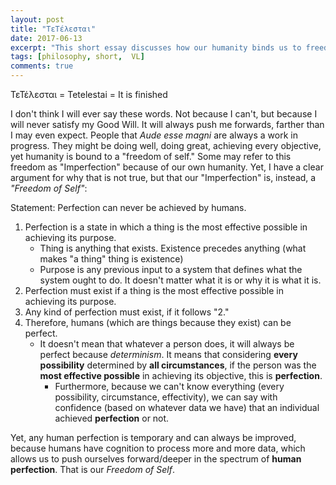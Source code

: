 ```yaml
---
layout: post
title: "ΤεΤέλεσται"
date: 2017-06-13
excerpt: "This short essay discusses how our humanity binds us to freedom."
tags: [philosophy, short,  VL]
comments: true
---
```


ΤεΤέλεσται = Tetelestai = It is finished

I don't think I will ever say these words. Not because I can't, but because I will never satisfy my Good Will. It will always push me forwards, farther than I may even expect. People that *Aude esse magni* are always a work in progress. They might be doing well, doing great, achieving every objective, yet humanity is bound to a "freedom of self." Some may refer to this freedom as "Imperfection" because of our own humanity. Yet, I have a clear argument for why that is not true, but that our "Imperfection" is, instead, a *"Freedom of Self"*: 

Statement: Perfection can never be achieved by humans.

1. Perfection is a state in which a thing is the most effective possible in achieving its purpose.  
	- Thing is anything that exists. Existence precedes anything (what makes "a thing" thing is existence) 
	- Purpose is any previous input to a system that defines what the system ought to do. It doesn't matter what it is or why it is what it is.
2. Perfection must exist if a thing is the most effective possible in achieving its purpose.  
3. Any kind of perfection must exist, if it follows "2." 
4. Therefore, humans (which are things because they exist) can be perfect.
	- It doesn't mean that whatever a person does, it will always be perfect because *determinism*. It means that considering **every possibility** determined by **all circumstances**, if the person was the **most effective possible** in achieving its objective, this is **perfection**.
		- Furthermore, because we can't know everything (every possibility, circumstance, effectivity), we can say with confidence (based on whatever data we have) that an individual achieved **perfection** or not.
 
 Yet, any human perfection is temporary and can always be improved, because humans have cognition to process more and more data, which allows us to push ourselves forward/deeper in the spectrum of **human perfection**. That is our *Freedom of Self*.